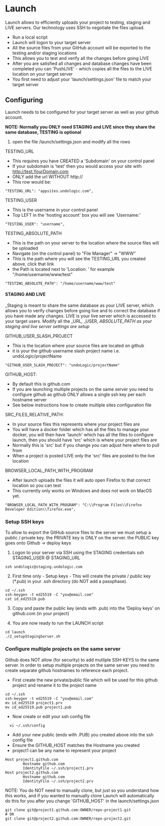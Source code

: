 # Launch
Launch allows to efficiently uploads your project to testing, staging and LIVE servers. Our technology uses SSH to negotiate the files upload. 

- Run a local script
- Launch will logon to your target server
- All the source files from your GitHub account will be exported to the testing and/or staging locations
- This allows you to test and verify all the changes before going LIVE 
- After you are satisfied all changes and database changes have been completed you can 'PushLIVE' - which copies all the files to the LIVE location on your target server
- You first need to adjust your 'launch/settings.json' file to match your target server

## Configuring
Launch needs to be configured for your target server as well as your github account. 

**NOTE: Normally you ONLY need STAGING and LIVE since they share the same database, TESTING is optional**

1. open the file /launch/settings.json and modify all the rows 

TESTING_URL
   - This requires you have CREATED a 'Subdomain' on your control panel
   - If your subdomain is 'test' then you would access your site with http://test.YourDomain.com
   - ONLY add the url WITHOUT http:// 
   - This row would be:
     
    "TESTING_URL": "appsites.undologic.com",
     
TESTING_USER
   - This is the username in your control panel
   - Top LEFT in the 'hosting account' box you will see 'Username:'

    "TESTING_USER": "username",

TESTING_ABSOLUTE_PATH
   - This is the path on your server to the location where the source files will be uploaded
   - Navigate (on the control panel) to "File Manager" -> "WWW"
   - This is the path where you will see the TESTING_URL you created above, click that link
   - the Path is located next to 'Location: ' for example "/home/username/www/test" 

    "TESTING_ABSOLUTE_PATH": "/home/username/www/test"

#### STAGING AND LIVE
_Staging is meant to share the same database as your LIVE server, which allows you to verify changes before going live and to correct the database if you have made any changes. 
LIVE is your live server which is accessed to your target users. Modify all the _URL, _USER, _ABSOLUTE_PATH as your staging and live server settings are setup_

GITHUB_USER_SLASH_PROJECT
   - This is the location where your source files are located on github
   - it is your the github username slash project name i.e. undoLogic/projectName

    "GITHUB_USER_SLASH_PROJECT": "undoLogic/projectName"

GITHUB_HOST:
   - By default this is github.com
   - If you are launching multiple projects on the same server you need to configure github as github ONLY allows a single ssh key per each hostname server
   - See below instructions how to create multiple sites configuration file

SRC_FILES_RELATIVE_PATH:
   - In your source files this represents where your project files are
   - You will have a docker folder which has all the files to manage your docker, you will then have 'launch' which has all the files to configure launch, then you should have 'src' which is where your project files are
   - Normally this is 'src' but if you change you can adjust here where to pull from 
   - When a project is posted LIVE only the 'src' files are posted to the live location

BROWSER_LOCAL_PATH_WITH_PROGRAM
   - After launch uploads the files it will auto open Firefox to that correct location so you can test
   - This currently only works on Windows and does not work on MacOS yet. 

    "BROWSER_LOCAL_PATH_WITH_PROGRAM": "C:\\Program Files\\Firefox Developer Edition\\firefox.exe",

### Setup SSH keys
To allow to export the GitHub source files to the server we must setup a public / private key. the PRIVATE key is ONLY on the server. the PUBLIC key goes onto Github -> deploy keys

1. Logon to your server via SSH using the STAGING credentials
ssh STAGING_USER @ STAGING_URL
```angular2html
ssh undologic@staging.undologic.com
```

2. First time only - Setup keys - This will create the private / public key (*.pub) in your .ssh directory (do NOT add a passphase).
```
cd ~/.ssh
ssh-keygen -t ed25519 -C "you@email.com"
cat id_ed25519.pub
```
3. Copy and paste the public key (ends with .pub) into the 'Deploy keys' on github.com (in your project)
   
4. You are now ready to run the LAUNCH script
```
cd launch
./2_setupStagingServer.sh
```
### Configure multiple projects on the same server 

Github does NOT allow (for security) to add mutliple SSH-KEYS to the same server. In order to setup multiple projects on the same server you need to create separate github hostnames to reference each project.
- First create the new private/public file which will be used for this github project and rename it to the project name
```
cd ~/.ssh
ssh-keygen -t ed25519 -C "you@email.com"
mv id_ed25519 project1.prv
mv id_ed25519.pub project1.pub
```

- Now create or edit your ssh config file
```
  vi ~/.ssh/config
```
- Add your new public (ends with .PUB) you created above into the ssh config file
- Ensure the GITHUB_HOST matches the Hostname you created
- project1 can be any name to represent your project

```
Host project1.github.com
        Hostname github.com
        IdentityFile ~/.ssh/project1.prv
Host project2.github.com
        Hostname github.com
        IdentityFile ~/.ssh/project2.prv
```

NOTE: You do NOT need to manually clone, but just so you understand how this works, and if you wanted to manually clone
Launch will automatically do this for you after you change 'GITHUB_HOST' in the launch/settings.json

```angular2html
git clone git@project1.github.com:OWNER/repo-project1.git
# OR
git clone git@project2.github.com:OWNER/repo-project2.git
```
